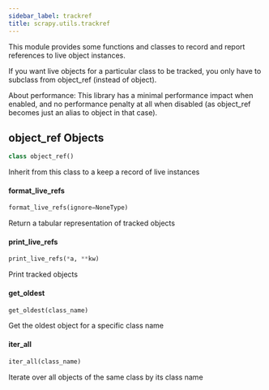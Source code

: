 ```yaml
---
sidebar_label: trackref
title: scrapy.utils.trackref
---
```


This module provides some functions and classes to record and report
references to live object instances.

If you want live objects for a particular class to be tracked, you only have to
subclass from object_ref (instead of object).

About performance: This library has a minimal performance impact when enabled,
and no performance penalty at all when disabled (as object_ref becomes just an
alias to object in that case).

## object\_ref Objects

```python
class object_ref()
```

Inherit from this class to a keep a record of live instances

#### format\_live\_refs

```python
format_live_refs(ignore=NoneType)
```

Return a tabular representation of tracked objects

#### print\_live\_refs

```python
print_live_refs(*a, **kw)
```

Print tracked objects

#### get\_oldest

```python
get_oldest(class_name)
```

Get the oldest object for a specific class name

#### iter\_all

```python
iter_all(class_name)
```

Iterate over all objects of the same class by its class name

